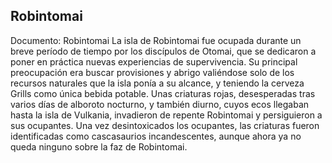## Robintomai
Documento: Robintomai
La isla de Robintomai fue ocupada durante un breve período de tiempo por los discípulos de Otomai, que se dedicaron a poner en práctica nuevas experiencias de supervivencia. Su principal preocupación era buscar provisiones y abrigo valiéndose solo de los recursos naturales que la isla ponía a su alcance, y teniendo la cerveza Grills como única bebida potable.
Unas criaturas rojas, desesperadas tras varios días de alboroto nocturno, y también diurno, cuyos ecos llegaban hasta la isla de Vulkania, invadieron de repente Robintomai y persiguieron a sus ocupantes.
Una vez desintoxicados los ocupantes, las criaturas fueron identificadas como cascasaurios incandescentes, aunque ahora ya no queda ninguno sobre la faz de Robintomai.
